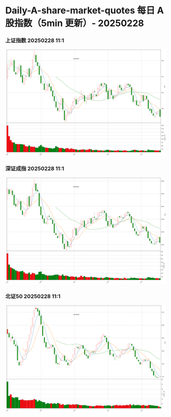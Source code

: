 
# Daily-A-share-market-quotes 每日 A 股指数（5min 更新）- 20250228

### 上证指数 20250228 11:1
![](./fig/2025/2/20250228-sh000001.png)

### 深证成指 20250228 11:1
![](./fig/2025/2/20250228-sz399001.png)

### 北证50 20250228 11:1
![](./fig/2025/2/20250228-bj899050.png)

